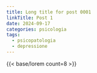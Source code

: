 ```yaml
---
title: Long title for post 0001
linkTitle: Post 1
date: 2024-09-17
categories: psicologia
tags:
  - psicopatologia
  - depressione
---
```

{{< base/lorem count=8 >}}
